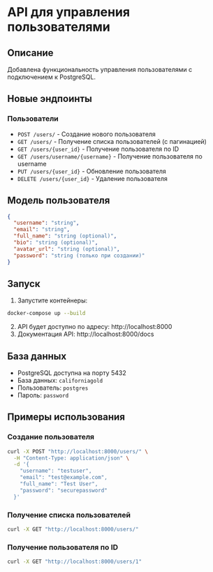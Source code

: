 # API для управления пользователями

## Описание

Добавлена функциональность управления пользователями с подключением к PostgreSQL.

## Новые эндпоинты

### Пользователи
- `POST /users/` - Создание нового пользователя
- `GET /users/` - Получение списка пользователей (с пагинацией)
- `GET /users/{user_id}` - Получение пользователя по ID
- `GET /users/username/{username}` - Получение пользователя по username
- `PUT /users/{user_id}` - Обновление пользователя
- `DELETE /users/{user_id}` - Удаление пользователя

## Модель пользователя

```json
{
  "username": "string",
  "email": "string",
  "full_name": "string (optional)",
  "bio": "string (optional)",
  "avatar_url": "string (optional)",
  "password": "string (только при создании)"
}
```

## Запуск

1. Запустите контейнеры:
```bash
docker-compose up --build
```

2. API будет доступно по адресу: http://localhost:8000
3. Документация API: http://localhost:8000/docs

## База данных

- PostgreSQL доступна на порту 5432
- База данных: `californiagold`
- Пользователь: `postgres`
- Пароль: `password`

## Примеры использования

### Создание пользователя
```bash
curl -X POST "http://localhost:8000/users/" \
  -H "Content-Type: application/json" \
  -d '{
    "username": "testuser",
    "email": "test@example.com",
    "full_name": "Test User",
    "password": "securepassword"
  }'
```

### Получение списка пользователей
```bash
curl -X GET "http://localhost:8000/users/"
```

### Получение пользователя по ID
```bash
curl -X GET "http://localhost:8000/users/1"
```
